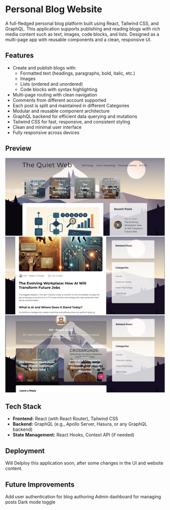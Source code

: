 # Personal Blog Website

A full-fledged personal blog platform built using React, Tailwind CSS, and GraphQL. This application supports publishing and reading blogs with rich media content such as text, images, code blocks, and lists. Designed as a multi-page app with reusable components and a clean, responsive UI.

## Features

- Create and publish blogs with:
  - Formatted text (headings, paragraphs, bold, italic, etc.)
  - Images
  - Lists (ordered and unordered)
  - Code blocks with syntax highlighting
- Multi-page routing with clean navigation
- Comments from different account supported
- Each post is split and maintained in different Categories
- Modular and reusable component architecture
- GraphQL backend for efficient data querying and mutations
- Tailwind CSS for fast, responsive, and consistent styling
- Clean and minimal user interface
- Fully responsive across devices

## Preview 

![Live Preview 1](./public/preview1.png)
![Live Preview 2](./public/Preview2.png)
![Live Preview 3](./public/Preview3.png)



## Tech Stack

- **Frontend:** React (with React Router), Tailwind CSS
- **Backend:** GraphQL (e.g., Apollo Server, Hasura, or any GraphQL backend)
- **State Management:** React Hooks, Context API (if needed)


## Deployment
Will Delploy this application soon, after some changes in the UI and website content.

## Future Improvements
Add user authentication for blog authoring
Admin dashboard for managing posts
Dark mode toggle